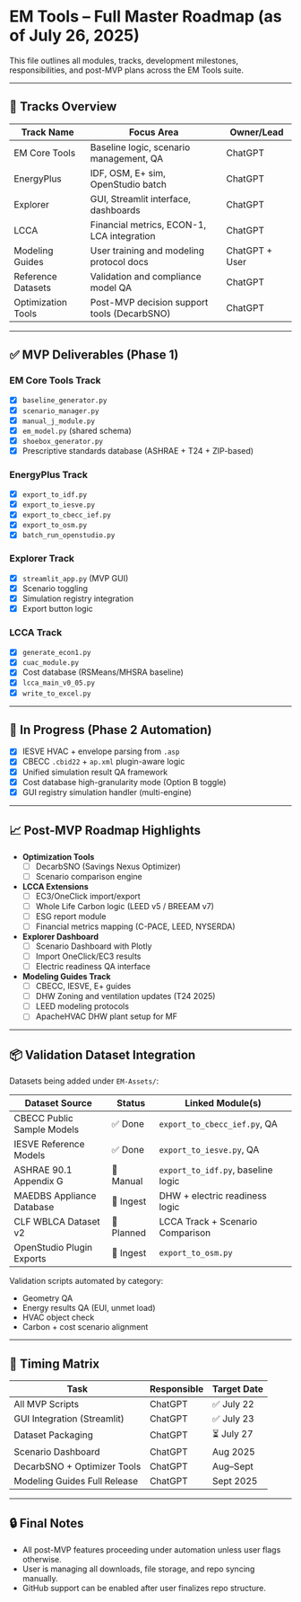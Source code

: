 
# EM Tools – Full Master Roadmap (as of July 26, 2025)

This file outlines all modules, tracks, development milestones, responsibilities, and post-MVP plans across the EM Tools suite.

---

## 🧩 Tracks Overview

| Track Name         | Focus Area                                     | Owner/Lead               |
|--------------------|------------------------------------------------|---------------------------|
| EM Core Tools      | Baseline logic, scenario management, QA        | ChatGPT                   |
| EnergyPlus         | IDF, OSM, E+ sim, OpenStudio batch             | ChatGPT                   |
| Explorer           | GUI, Streamlit interface, dashboards           | ChatGPT                   |
| LCCA               | Financial metrics, ECON-1, LCA integration     | ChatGPT                   |
| Modeling Guides    | User training and modeling protocol docs       | ChatGPT + User            |
| Reference Datasets | Validation and compliance model QA             | ChatGPT                   |
| Optimization Tools | Post-MVP decision support tools (DecarbSNO)    | ChatGPT                   |

---

## ✅ MVP Deliverables (Phase 1)

### EM Core Tools Track

- [x] `baseline_generator.py`
- [x] `scenario_manager.py`
- [x] `manual_j_module.py`
- [x] `em_model.py` (shared schema)
- [x] `shoebox_generator.py`
- [x] Prescriptive standards database (ASHRAE + T24 + ZIP-based)

### EnergyPlus Track

- [x] `export_to_idf.py`
- [x] `export_to_iesve.py`
- [x] `export_to_cbecc_ief.py`
- [x] `export_to_osm.py`
- [x] `batch_run_openstudio.py`

### Explorer Track

- [x] `streamlit_app.py` (MVP GUI)
- [x] Scenario toggling
- [x] Simulation registry integration
- [x] Export button logic

### LCCA Track

- [x] `generate_econ1.py`
- [x] `cuac_module.py`
- [x] Cost database (RSMeans/MHSRA baseline)
- [x] `lcca_main_v0_05.py`
- [x] `write_to_excel.py`

---

## 🔄 In Progress (Phase 2 Automation)

- [x] IESVE HVAC + envelope parsing from `.asp`
- [x] CBECC `.cbid22` + `ap.xml` plugin-aware logic
- [x] Unified simulation result QA framework
- [x] Cost database high-granularity mode (Option B toggle)
- [x] GUI registry simulation handler (multi-engine)

---

## 📈 Post-MVP Roadmap Highlights

- **Optimization Tools**
  - [ ] DecarbSNO (Savings Nexus Optimizer)
  - [ ] Scenario comparison engine

- **LCCA Extensions**
  - [ ] EC3/OneClick import/export
  - [ ] Whole Life Carbon logic (LEED v5 / BREEAM v7)
  - [ ] ESG report module
  - [ ] Financial metrics mapping (C-PACE, LEED, NYSERDA)

- **Explorer Dashboard**
  - [ ] Scenario Dashboard with Plotly
  - [ ] Import OneClick/EC3 results
  - [ ] Electric readiness QA interface

- **Modeling Guides Track**
  - [ ] CBECC, IESVE, E+ guides
  - [ ] DHW Zoning and ventilation updates (T24 2025)
  - [ ] LEED modeling protocols
  - [ ] ApacheHVAC DHW plant setup for MF

---

## 📦 Validation Dataset Integration

Datasets being added under `EM-Assets/`:

| Dataset Source                  | Status     | Linked Module(s)                     |
|--------------------------------|------------|--------------------------------------|
| CBECC Public Sample Models     | ✅ Done     | `export_to_cbecc_ief.py`, QA         |
| IESVE Reference Models         | ✅ Done     | `export_to_iesve.py`, QA             |
| ASHRAE 90.1 Appendix G         | 🔄 Manual   | `export_to_idf.py`, baseline logic   |
| MAEDBS Appliance Database      | 🔄 Ingest   | DHW + electric readiness logic       |
| CLF WBLCA Dataset v2           | 🔄 Planned  | LCCA Track + Scenario Comparison     |
| OpenStudio Plugin Exports      | 🔄 Ingest   | `export_to_osm.py`                   |

Validation scripts automated by category:
- Geometry QA
- Energy results QA (EUI, unmet load)
- HVAC object check
- Carbon + cost scenario alignment

---

## 📅 Timing Matrix

| Task                         | Responsible | Target Date  |
|------------------------------|-------------|--------------|
| All MVP Scripts              | ChatGPT     | ✅ July 22    |
| GUI Integration (Streamlit)  | ChatGPT     | ✅ July 23    |
| Dataset Packaging            | ChatGPT     | ⏳ July 27    |
| Scenario Dashboard           | ChatGPT     | Aug 2025     |
| DecarbSNO + Optimizer Tools  | ChatGPT     | Aug–Sept     |
| Modeling Guides Full Release | ChatGPT     | Sept 2025    |

---

## 🔒 Final Notes

- All post-MVP features proceeding under automation unless user flags otherwise.
- User is managing all downloads, file storage, and repo syncing manually.
- GitHub support can be enabled after user finalizes repo structure.
